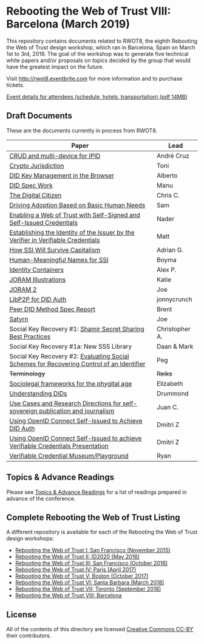 # Rebooting the Web of Trust VIII: Barcelona (March 2019)

This repository contains documents related to RWOT8, the eighth
Rebooting the Web of Trust design workshop, which ran in
Barcelona, Spain on March 1st to 3rd, 2019. The goal of the workshop
was to generate five technical white papers and/or proposals on topics
decided by the group that would have the greatest impact on the
future.

Visit http://rwot8.eventbrite.com for more information and to purchase tickets.

[Event details for attendees (schedule, hotels, transportation) (pdf 14MB)](https://nbviewer.jupyter.org/github/WebOfTrustInfo/website/blob/gh-pages/welcome-pack/rwot8-barcelona-welcome-pack.pdf)

## Draft Documents

These are the documents currently in process from RWOT8.

| Paper | Lead |
| ------------- | ------------- |
| [CRUD and multi-device for IPID](ipid-crud.md) | André Cruz | [Draft](ipid-crud.md) |
| [Crypto Jurisdiction](http://bit.ly/cryptojurisdiction) | Toni |
| [DID Key Management in the Browser](draft-documents/did-key-management-browser.md) | Alberto |
| [DID Spec Work](draft-documents/did-spec-refinement.md) | Manu |
| [The Digital Citizen](draft-documents/digital-citizen.md) | Chris C. |
| [Driving Adoption Based on Basic Human Needs](draft-documents/driving-adoption-with-basic-human-needs.md) | Sam |
| [Enabling a Web of Trust with Self-Signed and Self-Issued Credentials](draft-documents/self-signed-credentials.md) | Nader |
| [Establishing the Identity of the Issuer by the Verifier in Verifiable Credentials](draft-documents/establishing_the-identity_of_the_issuer_by_the_verifier_in_verifiable_credentials.md) | Matt |
| [How SSI Will Survive Capitalism](draft-documents/how-ssi-will-survive-capitalism.md) | Adrian G. |
| [Human-Meaningful Names for SSI](draft-documents/naming-survey.md) | Boyma |
| [Identity Containers](draft-documents/ContainerId.md) | Alex P. |
| [JORAM Illustrations](draft-documents/Joram_Illustrated.md) | Katie |
| [JORAM 2](draft-documents/joram.2.0.0.md) | Joe |
| [LibP2P for DID Auth](draft-documents/lip2p2_did_auth.md) | jonnycrunch |
| [Peer DID Method Spec Report](draft-documents/peer-DID-method-spec-report.md) | Brent |
| [Satyrn](draft-documents/satyrn.md) | Joe |
| Social Key Recovery #1: [Shamir Secret Sharing Best Practices](draft-documents/shamir-secret-sharing-best-practices.md) | Christopher A. |
| Social Key Recovery #1a: New SSS Library | Daan & Mark |
| Social Key Recovery #2: [Evaluating Social Schemes for Recovering Control of an Identifier](draft-documents/Evaluating-social-recovery.md) | Peg |
| <strike>Terminology</strike> | <strike>Reiks</strike> |
| [Sociolegal frameworks for the phygital age](draft-documents/sociolegal-frameworks.txt) | Elizabeth |
| [Understanding DIDs](draft-documents/understanding-dids-in-greater-depth.md) | Drummond |
| [Use Cases and Research Directions for self-sovereign publication and journalism](draft-documents/journalism-use-cases.md) | Juan C. |
| [Using OpenID Connect Self-Issued to Achieve DID Auth](draft-documents/did-auth-oidc.md) | Dmitri Z |
| [Using OpenID Connect Self-Issued to achieve Verifiable Credentials Presentation](draft-documents/did-auth-vc-exchange.md) | Dmitri Z |
| [Verifiable Credential Museum/Playground](vc-museum-playground.md) | Ryan | [Draft](draft-documents/vc-museum-playground.md) |


## Topics & Advance Readings

Please see [Topics & Advance Readings](topics-and-advance-readings/README.md) for a list of readings prepared in advance of the conference.


## Complete Rebooting the Web of Trust Listing

A different repository is available for each of the Rebooting the Web of Trust design workshops:

* [Rebooting the Web of Trust I: San Francisco (November 2015)](../rwot1-sf)
* [Rebooting the Web of Trust II: ID2020 (May 2016)](../rwot2-id2020)
* [Rebooting the Web of Trust III: San Francisco (October 2016)](../rwot3-sf)
* [Rebooting the Web of Trust IV: Paris (April 2017)](../rwot4-paris)
* [Rebooting the Web of Trust V: Boston (October 2017)](../rwot5-boston)
* [Rebooting the Web of Trust VI: Santa Barbara (March 2018)](../rwot6-santabarbara)
* [Rebooting the Web of Trust VII: Toronto (September 2018)](../rwot7-toronto)
* [Rebooting the Web of Trust VIII: Barcelona](../rwot8-barcelona)

## License

All of the contents of this directory are licensed [Creative Commons CC-BY](../rwot1-sf/final-documents/LICENSE-CC-BY-4.0.md) their contributors.
